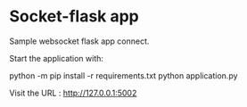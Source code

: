 # Socket-flask app


Sample websocket flask app connect.


Start the application with:

python -m pip install -r requirements.txt
python application.py

Visit the URL : http://127.0.0.1:5002

